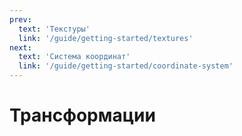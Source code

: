 ```yaml
---
prev:
  text: 'Текстуры'
  link: '/guide/getting-started/textures'
next:
  text: 'Система координат'
  link: '/guide/getting-started/coordinate-system'
---
```


# Трансформации

